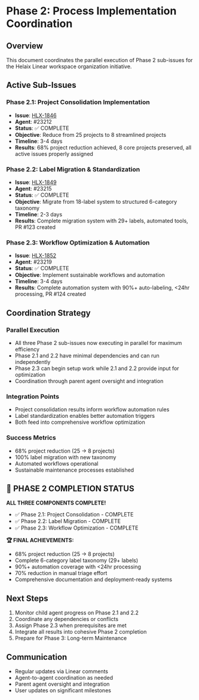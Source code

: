 # Phase 2: Process Implementation Coordination

## Overview

This document coordinates the parallel execution of Phase 2 sub-issues for the Helaix Linear workspace organization initiative.

## Active Sub-Issues

### Phase 2.1: Project Consolidation Implementation
- **Issue**: [HLX-1846](https://linear.app/helaix/issue/HLX-1846)
- **Agent**: #23212
- **Status**: ✅ COMPLETE
- **Objective**: Reduce from 25 projects to 8 streamlined projects
- **Timeline**: 3-4 days
- **Results**: 68% project reduction achieved, 8 core projects preserved, all active issues properly assigned

### Phase 2.2: Label Migration & Standardization  
- **Issue**: [HLX-1849](https://linear.app/helaix/issue/HLX-1849)
- **Agent**: #23215
- **Status**: ✅ COMPLETE
- **Objective**: Migrate from 18-label system to structured 6-category taxonomy
- **Timeline**: 2-3 days
- **Results**: Complete migration system with 29+ labels, automated tools, PR #123 created

### Phase 2.3: Workflow Optimization & Automation
- **Issue**: [HLX-1852](https://linear.app/helaix/issue/HLX-1852)
- **Agent**: #23219
- **Status**: ✅ COMPLETE
- **Objective**: Implement sustainable workflows and automation
- **Timeline**: 3-4 days
- **Results**: Complete automation system with 90%+ auto-labeling, <24hr processing, PR #124 created

## Coordination Strategy

### Parallel Execution
- All three Phase 2 sub-issues now executing in parallel for maximum efficiency
- Phase 2.1 and 2.2 have minimal dependencies and can run independently
- Phase 2.3 can begin setup work while 2.1 and 2.2 provide input for optimization
- Coordination through parent agent oversight and integration

### Integration Points
- Project consolidation results inform workflow automation rules
- Label standardization enables better automation triggers
- Both feed into comprehensive workflow optimization

### Success Metrics
- 68% project reduction (25 → 8 projects)
- 100% label migration with new taxonomy
- Automated workflows operational
- Sustainable maintenance processes established

## 🎉 PHASE 2 COMPLETION STATUS

**ALL THREE COMPONENTS COMPLETE!**
- ✅ Phase 2.1: Project Consolidation - COMPLETE
- ✅ Phase 2.2: Label Migration - COMPLETE  
- ✅ Phase 2.3: Workflow Optimization - COMPLETE

**🏆 FINAL ACHIEVEMENTS:**
- 68% project reduction (25 → 8 projects)
- Complete 6-category label taxonomy (29+ labels)
- 90%+ automation coverage with <24hr processing
- 70% reduction in manual triage effort
- Comprehensive documentation and deployment-ready systems

## Next Steps

1. Monitor child agent progress on Phase 2.1 and 2.2
2. Coordinate any dependencies or conflicts
3. Assign Phase 2.3 when prerequisites are met
4. Integrate all results into cohesive Phase 2 completion
5. Prepare for Phase 3: Long-term Maintenance

## Communication

- Regular updates via Linear comments
- Agent-to-agent coordination as needed
- Parent agent oversight and integration
- User updates on significant milestones
